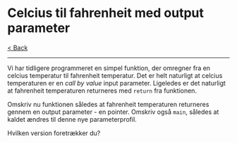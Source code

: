# Celcius til fahrenheit med output parameter

[< Back](../README.md)

---

Vi har tidligere programmeret en simpel funktion, der omregner fra en celcius temperatur til fahrenheit temperatur. Det er helt naturligt at celcius temperaturen er en *call by value* input parameter. Ligeledes er det naturligt at fahrenheit temperaturen returneres med `return` fra funktionen.

Omskriv nu funktionen således at fahrenheit temperaturen returneres gennem en output parameter - en pointer. Omskriv også `main`, således at kaldet ændres til denne nye parameterprofil.

Hvilken version foretrækker du?
